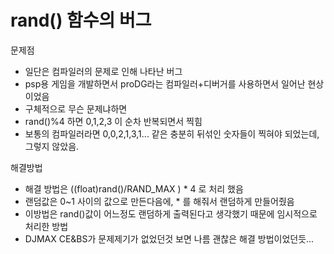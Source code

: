 # rand() 함수의 버그  

문제점

*  일단은 컴파일러의 문제로 인해 나타난 버그
*  psp용 게임을 개발하면서 proDG라는 컴파일러+디버거를 사용하면서 일어난 현상이었음
*  구체적으로 무슨 문제냐하면
*  rand()%4 하면 0,1,2,3 이 순차 반복되면서 찍힘
*  보통의 컴파일러라면  0,0,2,1,3,1... 같은 충분히 뒤섞인 숫자들이 찍혀야 되었는데, 그렇지 않았음. 

해결방법

*  해결 방법은  ((float)rand()/RAND_MAX ) * 4 로 처리 했음
*  랜덤값은 0~1 사이의 값으로 만든다음에, * 를 해줘서 랜덤하게 만들어줬음
*  이방법은 rand()값이 어느정도 랜덤하게 출력된다고 생각했기 때문에 임시적으로 처리한 방법
*  DJMAX CE&BS가 문제제기가 없었던것 보면 나름 괜찮은 해결 방법이었던듯... 

